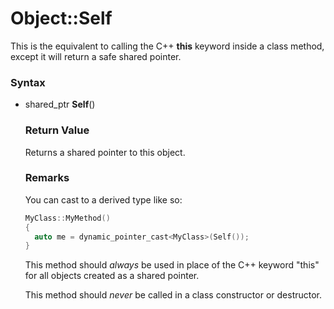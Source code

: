 # Object::Self
This is the equivalent to calling the C++ **this** keyword inside a class method, except it will return a safe shared pointer.

### Syntax

- shared_ptr<Object> **Self**()


### Return Value

Returns a shared pointer to this object.

### Remarks

You can cast to a derived type like so:
```c++
MyClass::MyMethod()
{
  auto me = dynamic_pointer_cast<MyClass>(Self());
}
```
This method should *always* be used in place of the C++ keyword "this" for all objects created as a shared pointer.

This method should *never* be called in a class constructor or destructor.
